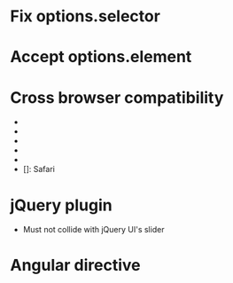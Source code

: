 # Fix options.selector 

# Accept options.element

# Cross browser compatibility

- [X]: Chrome
- [X]: Firefox
- [X]: Opera
- [X]: IE
- [X]: Mobile
- []: Safari

# jQuery plugin

- Must not collide with jQuery UI's slider

# Angular directive